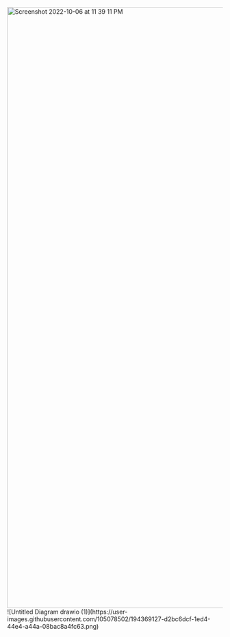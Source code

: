 <img width="1401" alt="Screenshot 2022-10-06 at 11 39 11 PM" src="https://user-images.githubusercontent.com/105078502/194357287-6d214d41-5fb6-46c5-9169-5a9d8c383ca0.png">
![Untitled Diagram drawio (1)](https://user-images.githubusercontent.com/105078502/194369127-d2bc6dcf-1ed4-44e4-a44a-08bac8a4fc63.png)
